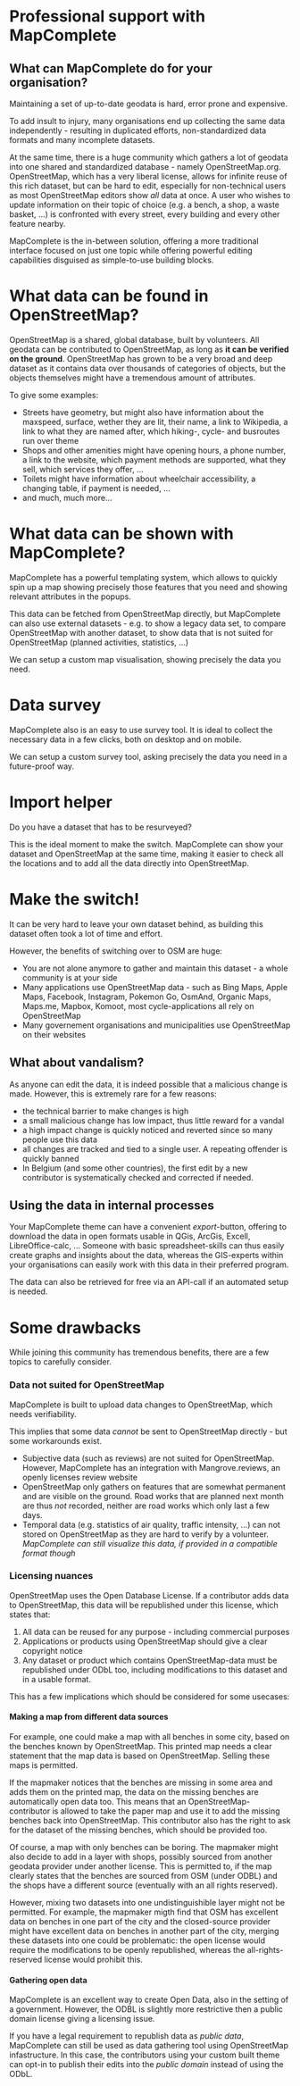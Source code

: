 Professional support with MapComplete
==========

What can MapComplete do for your organisation?
----

Maintaining a set of up-to-date geodata is hard, error prone and expensive.

To add insult to injury, many organisations end up collecting the same data independently - resulting in duplicated efforts, non-standardized data formats and many incomplete datasets.

At the same time, there is a huge community which gathers a lot of geodata into one shared and standardized database - namely OpenStreetMap.org.
OpenStreetMap, which has a very liberal license, allows for infinite reuse of this rich dataset, but can be hard to edit, especially for non-technical users as most OpenStreetMap editors show _all_ data at once. A user who wishes to update information on their topic of choice (e.g. a bench, a shop, a waste basket, ...) is confronted with every street, every building and every other feature nearby.

MapComplete is the in-between solution, offering a more traditional interface focused on just one topic while offering powerful editing capabilities disguised as simple-to-use building blocks. 

What data can be found in OpenStreetMap?
=====

OpenStreetMap is a shared, global database, built by volunteers. All geodata can be contributed to OpenStreetMap, as long as **it can be verified on the ground**. OpenStreetMap has grown to be a very broad and deep dataset as it contains data over thousands of categories of objects, but the objects themselves might have a tremendous amount of attributes.

To give some examples:

- Streets have geometry, but might also have information about the maxspeed, surface, wether they are lit, their name, a link to Wikipedia, a link to what they are named after, which hiking-, cycle- and busroutes run over theme
- Shops and other amenities might have opening hours, a phone number, a link to the website, which payment methods are supported, what they sell, which services they offer, ...
- Toilets might have information about wheelchair accessibility, a changing table, if payment is needed, ...
- and much, much more...



 What data can be shown with MapComplete?
====

MapComplete has a powerful templating system, which allows to quickly spin up a map showing precisely those features that you need and showing relevant attributes in the popups.

This data can be fetched from OpenStreetMap directly, but MapComplete can also use external datasets - e.g. to show a legacy data set, to compare OpenStreetMap with another dataset, to show data that is not suited for OpenStreetMap (planned activities, statistics, ...)

We can setup a custom map visualisation, showing precisely the data you need.

Data survey
===

MapComplete also is an easy to use survey tool. It is ideal to collect the necessary data in a few clicks, both on desktop and on mobile.

We can setup a custom survey tool, asking precisely the data you need in a future-proof way.

 
Import helper
=====

Do you have a dataset that has to be resurveyed?

This is the ideal moment to make the switch. MapComplete can show your dataset and OpenStreetMap at the same time, making it easier to check all the locations and to add all the data directly into OpenStreetMap.

Make the switch!
================

It can be very hard to leave your own dataset behind, as building this dataset often took a lot of time and effort.

However, the benefits of switching over to OSM are huge:

- You are not alone anymore to gather and maintain this dataset - a whole community is at your side
- Many applications use OpenStreetMap data - such as Bing Maps, Apple Maps, Facebook, Instagram, Pokemon Go, OsmAnd, Organic Maps, Maps.me, Mapbox, Komoot, most cycle-applications all rely on OpenStreetMap
- Many governement organisations and municipalities use OpenStreetMap on their websites

What about vandalism?
---------------------

As anyone can edit the data, it is indeed possible that a malicious change is made. However, this is extremely rare for a few reasons:

- the technical barrier to make changes is high
- a small malicious change has low impact, thus little reward for a vandal
- a high impact change is quickly noticed and reverted since so many people use this data
- all changes are tracked and tied to a single user. A repeating offender is quickly banned
- In Belgium (and some other countries), the first edit by a new contributor is systematically checked and corrected if needed.


Using the data in internal processes
------------------------------------

Your MapComplete theme can have a convenient _export_-button, offering to download the data in open formats usable in QGis, ArcGis, Excell, LibreOffice-calc, ...
Someone with basic spreadsheet-skills can thus easily create graphs and insights about the data, whereas the GIS-experts within your organisations can easily work with this data in their preferred program.

The data can also be retrieved for free via an API-call if an automated setup is needed.

Some drawbacks
===========================

While joining this community has tremendous benefits, there are a few topics to carefully consider.

### Data not suited for OpenStreetMap

MapComplete is built to upload data changes to OpenStreetMap, which needs verifiability.

This implies that some data _cannot_ be sent to OpenStreetMap directly - but some workarounds exist.

- Subjective data (such as reviews) are not suited for OpenStreetMap. However, MapComplete has an integration with Mangrove.reviews, an openly licenses review website
- OpenStreetMap only gathers on features that are somewhat permanent and are visible on the ground. Road works that are planned next month are thus _not_ recorded, neither are road works which only last a few days.
- Temporal data (e.g. statistics of air quality, traffic intensity, ...) can not stored on OpenStreetMap as they are hard to verify by a volunteer. _MapComplete can still visualize this data, if provided in a compatible format though_


### Licensing nuances

OpenStreetMap uses the Open Database License. If a contributor adds data to OpenStreetMap, this data will be republished under this license, which states that:

1. All data can be reused for any purpose - including commercial purposes
2. Applications or products using OpenStreetMap should give a clear copyright notice
3. Any dataset or product which contains OpenStreetMap-data must be republished under ODbL too, including modifications to this dataset and in a usable format.

This has a few implications which should be considered for some usecases:

#### Making a map from different data sources

For example, one could make a map with all benches in some city, based on the benches known by OpenStreetMap. This printed map needs a clear statement that the map data is based on OpenStreetMap.
Selling these maps is permitted.

If the mapmaker notices that the benches are missing in some area and adds them on the printed map, the data on the missing benches are automatically open data too. This means that an OpenStreetMap-contributor is allowed to take the paper map and use it to add the missing benches back into OpenStreetMap.
This contributor also has the right to ask for the dataset of the missing benches, which should be provided too.

Of course, a map with only benches can be boring. The mapmaker might also decide to add in a layer with shops, possibly sourced from another geodata provider under another license.
This is permitted to, if the map clearly states that the benches are sourced from OSM (under ODBL) and the shops have a different source (eventually with an all rights reserved).

However, mixing two datasets into one undistinguishible layer might not be permitted. For example, the mapmaker migth find that OSM has excellent data on benches in one part of the city and the closed-source provider might have excellent data on benches in another part of the city, merging these datasets into one could be problematic:
the open license would require the modifications to be openly republished, whereas the all-rights-reserved license would prohibit this.


#### Gathering open data

MapComplete is an excellent way to create Open Data, also in the setting of a government.
However, the ODBL is slightly more restrictive then a public domain license giving a licensing issue.

If you have a legal requirement to republish data as _public data_, MapComplete can still be used as data gathering tool using OpenStreetMap infastructure. In this case, the contributors using your custom built theme can opt-in to publish their edits into the _public domain_ instead of using the ODbL.

